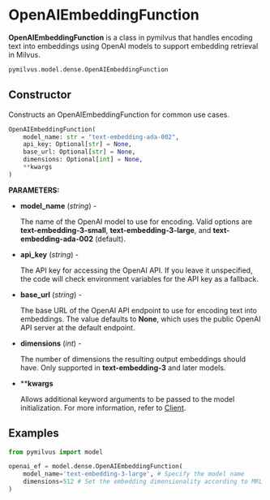 # OpenAIEmbeddingFunction

**OpenAIEmbeddingFunction** is a class in pymilvus that handles encoding text into embeddings using OpenAI models to support embedding retrieval in Milvus.

```python
pymilvus.model.dense.OpenAIEmbeddingFunction
```

## Constructor

Constructs an OpenAIEmbeddingFunction for common use cases.

```python
OpenAIEmbeddingFunction(
    model_name: str = "text-embedding-ada-002", 
    api_key: Optional[str] = None,
    base_url: Optional[str] = None,
    dimensions: Optional[int] = None,
    **kwargs
)
```

**PARAMETERS:**

- **model_name** (*string*) -

    The name of the OpenAI model to use for encoding. Valid options are **text-embedding-3-small**, **text-embedding-3-large**, and **text-embedding-ada-002** (default).

- **api_key** (*string*) -

    The API key for accessing the OpenAI API. If you leave it unspecified, the code will check environment variables for the API key as a fallback.

- **base_url** (*string*) -

    The base URL of the OpenAI API endpoint to use for encoding text into embeddings. The value defaults to **None**, which uses the public OpenAI API server at the default endpoint.

- **dimensions** (*int*) -

    The number of dimensions the resulting output embeddings should have. Only supported in **text-embedding-3** and later models.

- ****kwargs**

    Allows additional keyword arguments to be passed to the model initialization. For more information, refer to [Client](https://github.com/openai/openai-python/blob/main/src/openai/_client.py).

## Examples

```python
from pymilvus import model

openai_ef = model.dense.OpenAIEmbeddingFunction(
    model_name='text-embedding-3-large', # Specify the model name
    dimensions=512 # Set the embedding dimensionality according to MRL feature.
)
```

<DocCardList />